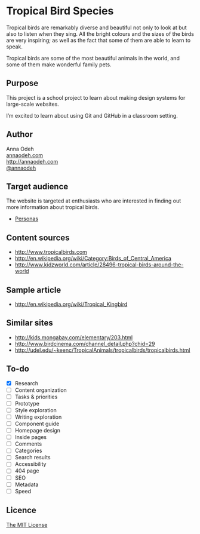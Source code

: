 # Tropical Bird Species

Tropical birds are remarkably diverse and beautiful not only to look at but also to listen when they sing.  All the bright colours and the sizes of the birds are very inspiring; as well as the fact that some of them are able to learn to speak.

Tropical birds are some of the most beautiful animals in the world, and some of them make wonderful family pets.

## Purpose

This project is a school project to learn about making design systems for large-scale websites.

I’m excited to learn about using Git and GitHub in a classroom setting.

## Author

Anna Odeh	
[annaodeh.com](mailto:odeh.anna@gmail.com)	
<http://annaodeh.com>	
[@annaodeh](https://twitter.com/OdehAnna)

## Target audience

The website is targeted at enthusiasts who are interested in finding out more information about tropical birds.

- [Personas](Personas.md)

## Content sources

- <http://www.tropicalbirds.com>
- <http://en.wikipedia.org/wiki/Category:Birds_of_Central_America>
- <http://www.kidzworld.com/article/28496-tropical-birds-around-the-world>

## Sample article

- <http://en.wikipedia.org/wiki/Tropical_Kingbird>

## Similar sites

- <http://kids.mongabay.com/elementary/203.html>
- <http://www.birdcinema.com/channel_detail.php?chid=29>
- <http://udel.edu/~keenc/TropicalAnimals/tropicalbirds/tropicalbirds.html>


## To-do

- [x] Research
- [ ] Content organization
- [ ] Tasks & priorities
- [ ] Prototype
- [ ] Style exploration
- [ ] Writing exploration
- [ ] Component guide
- [ ] Homepage design
- [ ] Inside pages
- [ ] Comments
- [ ] Categories
- [ ] Search results
- [ ] Accessibility
- [ ] 404 page
- [ ] SEO
- [ ] Metadata
- [ ] Speed

## Licence

[The MIT License](LICENSE)